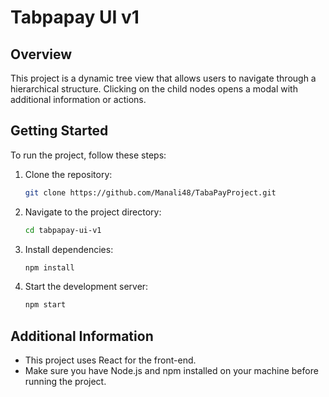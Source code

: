 # Tabpapay UI v1

## Overview
This project is a dynamic tree view that allows users to navigate through a hierarchical structure. Clicking on the child nodes opens a modal with additional information or actions.

## Getting Started
To run the project, follow these steps:

1. Clone the repository:
   ```bash
   git clone https://github.com/Manali48/TabaPayProject.git
   ```

2. Navigate to the project directory:
   ```bash
   cd tabpapay-ui-v1
   ```

3. Install dependencies:
   ```bash
   npm install
   ```

4. Start the development server:
   ```bash
   npm start
   ```

## Additional Information
- This project uses React for the front-end.
- Make sure you have Node.js and npm installed on your machine before running the project.

